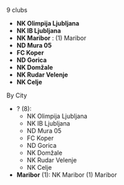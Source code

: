 9 clubs

- **NK Olimpija Ljubljana**
- **NK IB Ljubljana**
- **NK Maribor** : (1) Maribor
- **ND Mura 05**
- **FC Koper**
- **ND Gorica**
- **NK Domžale**
- **NK Rudar Velenje**
- **NK Celje**




By City

- ? (8): 
  - NK Olimpija Ljubljana 
  - NK IB Ljubljana 
  - ND Mura 05 
  - FC Koper 
  - ND Gorica 
  - NK Domžale 
  - NK Rudar Velenje 
  - NK Celje 
- **Maribor** (1): NK Maribor  (1) Maribor


